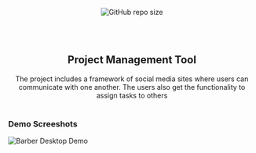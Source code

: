 <div align="center">
  
  ![GitHub repo size](https://img.shields.io/github/repo-size/codewithsadee/barber)
 
  <br />
  <br />

  <h2 align="center">Project Management Tool </h2>
The project includes a framework of social
media sites where users can communicate
with one another. The users also get the
functionality to assign tasks to others
  

</div>

<br />

### Demo Screeshots

![Barber Desktop Demo]([./readme-images/desktop.png](https://github.com/MohitPandey0/Project-Management-Tool/blob/main/WhatsApp%20Image%202023-06-24%20at%2008.45.11.jpg?raw=true)https://github.com/MohitPandey0/Project-Management-Tool/blob/main/WhatsApp%20Image%202023-06-24%20at%2008.45.11.jpg?raw=true "Desktop Demo")
